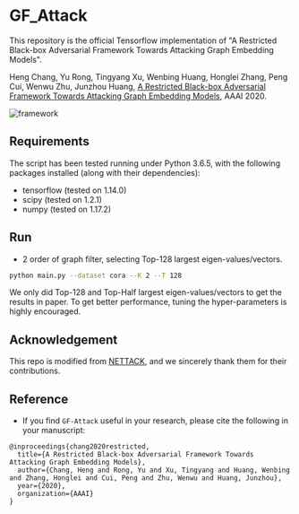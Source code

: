 # GF_Attack
This repository is the official Tensorflow implementation of "A Restricted Black-box Adversarial Framework Towards Attacking Graph Embedding Models".

Heng Chang, Yu Rong, Tingyang Xu, Wenbing Huang, Honglei Zhang, Peng Cui, Wenwu Zhu, Junzhou Huang, [A Restricted Black-box Adversarial Framework Towards Attacking Graph Embedding Models](https://arxiv.org/abs/1908.01297), AAAI 2020.

![framework](https://tva1.sinaimg.cn/large/006tNbRwgy1ga0buxk4wcj31mi0ig454.jpg)

## Requirements
The script has been tested running under Python 3.6.5, with the following packages installed (along with their dependencies):
* tensorflow (tested on 1.14.0)
* scipy (tested on 1.2.1)
* numpy (tested on 1.17.2)

## Run
- 2 order of graph filter, selecting Top-128 largest eigen-values/vectors.
```bash
python main.py --dataset cora --K 2 --T 128
```
We only did Top-128 and Top-Half largest eigen-values/vectors to get the results in paper. To get better performance, tuning the hyper-parameters is highly encouraged.

## Acknowledgement
This repo is modified from [NETTACK](https://github.com/danielzuegner/nettack), and we sincerely thank them for their contributions.

## Reference
- If you find ``GF-Attack`` useful in your research, please cite the following in your manuscript:

```
@inproceedings{chang2020restricted,
  title={A Restricted Black-box Adversarial Framework Towards Attacking Graph Embedding Models},
  author={Chang, Heng and Rong, Yu and Xu, Tingyang and Huang, Wenbing and Zhang, Honglei and Cui, Peng and Zhu, Wenwu and Huang, Junzhou},
  year={2020},
  organization={AAAI}
}
```

